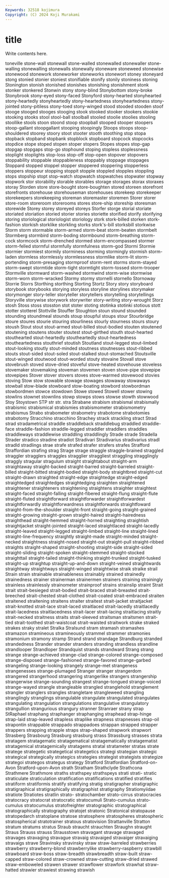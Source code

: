 ```yaml
---
Keywords: 32518 kojimura
Copyright: (C) 2024 Koji Murakami
---
```


# title

Write contents here.



toneville stone-wall
stonewall stone-walled stonewalled stonewaller stone-walling stonewalling stonewalls stonewally stoneware stoneweed
stonewise stonewood stonework stoneworker stoneworks stonewort stoney stoneyard stong stonied
stonier stoniest stonifiable stonify stonily stoniness stoning Stonington stonish stonished
stonishes stonishing stonishment stonk stonker stonkered Stonwin stony stony-blind Stonybottom
stony-broke Stonybrook stony-eyed stony-faced Stonyford stony-hearted stonyhearted stony-heartedly stonyheartedly stony-heartedness
stonyheartedness stony-jointed stony-pitiless stony-toed stony-winged stood stooded stooden stoof stooge
stooged stooges stooging stook stooked stooker stookers stookie stooking stooks
stool stool-ball stoolball stooled stoolie stoolies stooling stoollike stools stoon
stoond stoop stoopball stooped stooper stoopers stoop-gallant stoopgallant stooping stoopingly
Stoops stoops stoop-shouldered stoorey stoory stoot stooter stooth stoothing stop
stopa stopback stopband stopbank stopblock stopboard stopcock stopcocks stopdice stope
stoped stopen stoper stopers Stopes stopes stop-gap stopgap stopgaps stop-go
stophound stoping stopless stoplessness stoplight stoplights stop-loss stop-off stop-open stopover
stopovers stoppability stoppable stoppableness stoppably stoppage stoppages Stoppard stopped stoppel
stopper stoppered stoppering stopperless stoppers stoppeur stopping stoppit stopple stoppled
stopples stoppling stops stopship stopt stop-watch stopwatch stopwatches stopwater stopway
stopwork stor storability storable storables storage storages storax storaxes storay
Storden store store-bought store-boughten stored storeen storefront storefronts storehouse storehouseman
storehouses storekeep storekeeper storekeepers storekeeping storeman storemaster storemen Storer storer
store-room storeroom storerooms stores store-ship storeship storesman storewide Storey storey
storeyed storeys Storfer storge storial storiate storiated storiation storied storier
stories storiette storified storify storifying storing storiological storiologist storiology stork
stork-billed storken stork-fashion storkish storklike storkling storks stork's-bill storksbill storkwise
Storm storm stormable storm-armed storm-beat storm-beaten stormbelt Stormberg stormbird storm-boding
stormbound storm-breathing storm-cock stormcock storm-drenched stormed storm-encompassed stormer storm-felled stormful
stormfully stormfulness storm-god Stormi Stormie stormier stormiest stormily storminess storming
stormingly stormish storm-laden stormless stormlessly stormlessness stormlike storm-lit storm-portending storm-presaging
stormproof storm-rent storms storm-stayed storm-swept stormtide storm-tight stormtight storm-tossed storm-trooper
Stormville stormward storm-washed stormwind storm-wise stormwise storm-worn storm-wracked Stormy stormy
stornelli stornello Stornoway Storrie Storrs Storthing storthing Storting Stortz Story
story storyboard storybook storybooks storying storyless storyline storylines storymaker storymonger
story-teller storyteller storytellers storytelling storytellings Storyville storywise storywork storywriter story-writing
story-wrought Storz stosh Stoss stoss stosston stot stoter stoting stotinka
stotinki stotious stott stotter stotterel Stottville Stouffer Stoughton stoun stound
stounded stounding stoundmeal stounds stoup stoupful stoups stour Stourbridge stoure
stoures stourie stouring stourliness stourly stourness stours stoury stoush Stout
stout stout-armed stout-billed stout-bodied stouten stoutened stoutening stoutens stouter stoutest
stout-girthed stouth stout-hearted stouthearted stout-heartedly stoutheartedly stout-heartedness stoutheartedness stouthrief stoutish
Stoutland stout-legged stout-limbed stout-looking stoutly stout-minded stoutness stoutnesses stout-ribbed stouts
stout-sided stout-soled stout-stalked stout-stomached Stoutsville stout-winged stoutwood stout-worded stouty stovaine
Stovall stove stovebrush stoved stove-dried stoveful stove-heated stovehouse stoveless stovemaker
stovemaking stoveman stovemen stoven stove-pipe stovepipe stovepipes Stover stover stovers
stoves stove-warmed stovewood stovies stoving Stow stow stowable stowage stowages
stowaway stowaways stowball stow-blade stowboard stow-boating stowbord stowbordman stowbordmen stowce
stowdown Stowe stowed Stowell stower stowing stowlins stownet stownlins stowp
stowps stows stowse stowth stowwood Stoy Stoystown STP str str.
stra Strabane strabism strabismal strabismally strabismic strabismical strabismies strabismometer strabismometry
strabismus Strabo strabometer strabometry strabotome strabotomies strabotomy Stracchino stracchino Strachey
strack strackling stract Strad strad stradametrical straddle straddleback straddlebug straddled
straddle-face straddle-fashion straddle-legged straddler straddlers straddles straddleways straddlewise straddling straddlingly
Strade strade Stradella Strader stradico stradine stradiot Stradivari Stradivarius stradivarius
stradl stradld stradlings strae strafe strafed strafer strafers strafes Strafford
Straffordian strafing strag Strage strage straggle straggle-brained straggled straggler stragglers
straggles stragglier straggliest straggling stragglingly straggly stragular stragulum straight straightabout
straight-arm straightaway straight-backed straight-barred straight-barreled straight-billed straight-bitted straight-bodied straight-body straightbred
straight-cut straight-drawn straighted straight-edge straightedge straight-edged straightedged straightedges straightedging straighten
straightened straightener straighteners straightening straightens straighter straightest straight-faced straight-falling straight-fibered
straight-flung straight-flute straight-fluted straightforward straightforwarder straightforwardest straightforwardly straightforwardness straightforwards straightfoward
straight-from-the-shoulder straight-front straight-going straight-grained straight-growing straight-grown straight-haired straight-hairedness straighthead straight-hemmed
straight-horned straighting straightish straightjacket straight-jointed straight-laced straightlaced straight-lacedly straight-leaved straight-legged
straight-limbed straight-line straight-lined straight-line-frequency straightly straight-made straight-minded straight-necked straightness straight-nosed
straight-out straight-pull straight-ribbed straights straight-shaped straight-shooting straight-side straight-sided straight-sliding straight-spoken
straight-stemmed straight-stocked straighttail straight-tailed straight-thinking straight-trunked straight-tusked straight-up straightup straight-up-and-down
straight-veined straightwards straightway straightways straight-winged straightwise straik straike strail Strain
strain strainable strainableness strainably strained strainedly strainedness strainer strainerman strainermen
strainers straining strainingly strainless strainlessly strainometer strainproof strains strainslip straint
Strait strait strait-besieged strait-bodied strait-braced strait-breasted strait-breeched strait-chested strait-clothed strait-coated
strait-embraced straiten straitened straitening straitens straiter straitest strait-jacket straitjacket strait-knotted
strait-lace strait-laced straitlaced strait-lacedly straitlacedly strait-lacedness straitlacedness strait-lacer strait-lacing straitlacing
straitly strait-necked straitness straits strait-sleeved straitsman straitsmen strait-tied strait-toothed strait-waistcoat
strait-waisted straitwork strake straked strakes straky stralet Stralka Stralsund stram
stramash stramashes stramazon stramineous stramineously strammel strammer stramonies stramonium stramony
stramp Strand strand strandage Strandburg stranded strandedness Strander strander stranders
stranding strandless strandline strandlooper Strandloper Strandquist strands strandward Strang strang
strange strange-achieved strange-clad strange-colored strange-composed strange-disposed strange-fashioned strange-favored strange-garbed strangeling
strange-looking strangely strange-met strangeness strangenesses strange-plumaged Stranger stranger strangerdom strangered
strangerhood strangering strangerlike strangers strangership strangerwise strange-sounding strangest strange-tongued strange-voiced
strange-wayed strangle strangleable strangled stranglehold stranglement strangler stranglers strangles strangletare
strangleweed strangling stranglingly stranglings strangulable strangulate strangulated strangulates strangulating strangulation
strangulations strangulative strangulatory strangullion strangurious strangury stranner Stranraer strany strap
StRaphael straphang straphanger straphanging straphead strap-hinge strap-laid strap-leaved strapless straplike
strapness strapnesses strap-oil strapontin strappable strappado strappadoes strappan strapped strapper
strappers strapping strapple straps strap-shaped strapwork strapwort Strasberg Strasbourg Strasburg
strasburg strass Strassburg strasses strata stratagem stratagematic stratagematical stratagematically stratagematist
stratagemical stratagemically stratagems stratal stratameter stratas strate stratege strategetic strategetical
strategetics strategi strategian strategic strategical strategically strategics strategies strategist strategists
strategize strategoi strategos strategus strategy Stratford Stratfordian Stratford-on-Avon Stratford-upon-Avon strath
Stratham Strathclyde Strathcona Strathmere Strathmore straths strathspey strathspeys strati strati-
stratic straticulate straticulation stratification stratifications stratified stratifies stratiform stratiformis stratify
stratifying stratig stratigrapher stratigraphic stratigraphical stratigraphically stratigraphist stratigraphy Stratiomyiidae stratiote
Stratiotes stratlin strato- stratochamber strato-cirrus stratocracies stratocracy stratocrat stratocratic stratocumuli
Strato-cumulus strato-cumulus stratocumulus stratofreighter stratographic stratographical stratographically stratography stratojet stratonic
Stratonical stratopause stratopedarch stratoplane stratose stratosphere stratospheres stratospheric stratospherical stratotrainer
stratous stratovision Strattanville Stratton stratum stratums stratus Straub straucht strauchten
Straughn straught Straus Strauss strauss Strausstown stravagant stravage stravaged stravages
stravaging stravague stravaig stravaiged stravaiger stravaiging stravaigs strave Stravinsky stravinsky
straw straw-barreled strawberries strawberry strawberry-blond strawberrylike strawberry-raspberry strawbill strawboard straw-boss
straw-breadth strawbreadth straw-built straw-capped straw-colored straw-crowned straw-cutting straw-dried strawed straw-emboweled
strawen strawer strawflower strawfork strawhat straw-hatted strawier strawiest strawing strawish
